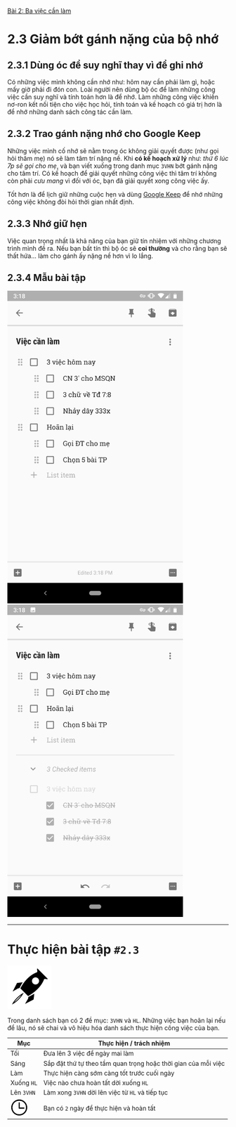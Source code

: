 [Bài 2: Ba việc cần làm](README.md)

# 2.3 Giảm bớt gánh nặng của bộ nhớ

## 2.3.1 Dùng óc để suy nghĩ thay vì để ghi nhớ

Có những việc mình không cần nhớ như: hôm nay cần phải làm gì, hoặc mấy giờ phải đi đón con.
Loài người nên dùng bộ óc để làm những công việc cần suy nghĩ và tính toán hơn là để nhớ.
Làm những công việc khiến nơ-ron kết nối tiện cho việc học hỏi, tính toán và kế hoạch có giá trị hơn là để nhớ những danh sách công tác cần làm.

## 2.3.2 Trao gánh nặng nhớ cho Google Keep

Những việc mình cố nhớ sẽ nằm trong óc không giải quyết được (như gọi hỏi thăm mẹ) nó sẽ làm tâm trí nặng nề.
Khi **có kế hoạch xử lý** như: _thứ 6 lúc 7p sẽ gọi cho mẹ_, và bạn viết xuống trong danh mục `3VHN` bớt gánh nặng cho tâm trí.
Có kế hoạch để giải quyết những công việc thì tâm trí không còn phải _cưu mang_ vì đối với óc, bạn đã giải quyết xong công việc ấy.

Tốt hơn là để lịch giữ những cuộc hẹn và dùng [Google Keep] để nhớ những công việc không đòi hỏi thời gian nhất định.

## 2.3.3 Nhớ giữ hẹn

Việc quan trọng nhất là khả năng của bạn giữ tín nhiệm với những chương trình mình đề ra.
Nếu bạn bất tín thì bộ óc sẽ **coi thường** và cho rằng bạn sẽ thất hứa... làm cho gánh ấy nặng nề hơn vì lo lắng.

## 2.3.4 Mẫu bài tập

<img src="/chapter-2/c2-google-keep-action-list.png" width="400"/> <img src="/chapter-2/c2-google-keep-completed.png" width="400"/>

----

# Thực hiện bài tập `#2.3`

<img src="../../icons/flying-bottle.svg" width="100">

Trong danh sách bạn có 2 đề mục: `3VHN` và `HL`.
Những việc bạn hoãn lại nếu để lâu, nó sẽ chai và vô hiệu hóa danh sách thực hiện công việc của bạn.

| Mục | Thực hiện / trách nhiệm |
| --- | --- |
| Tối | Đưa lên 3 việc để ngày mai làm |
| Sáng | Sắp đặt thứ tự theo tầm quan trọng hoặc thời gian của mỗi việc |
| Làm | Thực hiện càng sớm càng tốt trước cuối ngày |
| Xuống `HL` | Việc nào chưa hoàn tất dời xuống `HL` |
| Lên `3VHN` | Làm xong `3VHN` dời lên việc từ `HL` và tiếp tục |
| <img src="../../icons/icon-time.svg" width="40"/> | Bạn có `2` ngày để thực hiện và hoàn tất |

[Google Keep]: https://keep.google.com
